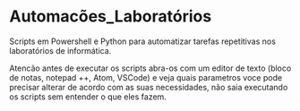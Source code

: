 # Automacões_Laboratórios
Scripts em Powershell e Python para automatizar tarefas repetitivas nos laboratórios de informática.

Atencão antes de executar os scripts abra-os com um editor de texto (bloco de notas, notepad ++, Atom, VSCode) e veja quais parametros voce
pode precisar alterar de acordo com as suas necessidades, não saia executando os scripts sem entender o que eles fazem.
